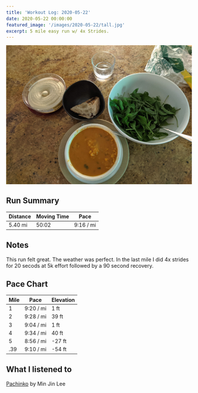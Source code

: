 ```yaml
---
title: 'Workout Log: 2020-05-22'
date: 2020-05-22 00:00:00
featured_image: '/images/2020-05-22/tall.jpg'
excerpt: 5 mile easy run w/ 4x Strides.
---
```


![](/images/2020-05-22/wide.jpg)


## Run Summary

| Distance   | Moving Time          	| Pace        |
|------------|------------------------|-------------|
| 5.40 mi    |   50:02                |  9:16 / mi  |

## Notes

This run felt great. The weather was perfect. In the last mile I did 4x strides for 20 secods at 5k effort followed by a 90 second recovery.

## Pace Chart

| Mile | Pace          	| Elevation   |
|------|----------------|-------------|
| 1    |   9:20 / mi    |  1 ft       |
| 2    |   9:28 / mi    | 39 ft       |
| 3    |   9:04 / mi    |  1 ft       |
| 4    |   9:34 / mi    | 40 ft       |
| 5    |   8:56 / mi    | -27 ft      |
| .39  |   9:10 / mi    | -54 ft      |

## What I listened to
[Pachinko](https://www.goodreads.com/book/show/34051011-pachinko) by Min Jin Lee
